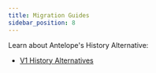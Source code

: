 ```yaml
---
title: Migration Guides
sidebar_position: 8
---
```


Learn about Antelope's History Alternative:

- [V1 History Alternatives](01_v1-history-alternatives.md)
